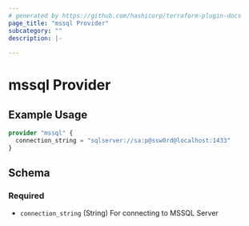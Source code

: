 ```yaml
---
# generated by https://github.com/hashicorp/terraform-plugin-docs
page_title: "mssql Provider"
subcategory: ""
description: |-
  
---
```


# mssql Provider



## Example Usage

```terraform
provider "mssql" {
  connection_string = "sqlserver://sa:p@ssw0rd@localhost:1433"
}
```

<!-- schema generated by tfplugindocs -->
## Schema

### Required

- `connection_string` (String) For connecting to MSSQL Server
